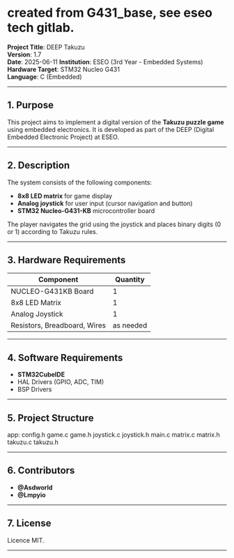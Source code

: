 # created from G431_base, see eseo tech gitlab.

**Project Title**: DEEP Takuzu  
**Version**: 1.7  
**Date**: 2025-06-11
**Institution**: ESEO (3rd Year - Embedded Systems)  
**Hardware Target**: STM32 Nucleo G431  
**Language**: C (Embedded)

---

## 1. Purpose

This project aims to implement a digital version of the **Takuzu puzzle game** using embedded electronics. It is developed as part of the DEEP (Digital Embedded Electronic Project) at ESEO.

---

## 2. Description

The system consists of the following components:

- **8x8 LED matrix** for game display  
- **Analog joystick** for user input (cursor navigation and button)  
- **STM32 Nucleo-G431-KB** microcontroller board

The player navigates the grid using the joystick and places binary digits (0 or 1) according to Takuzu rules.

---

## 3. Hardware Requirements

| Component             | Quantity |
|----------------------|----------|
| NUCLEO-G431KB Board  | 1        |
| 8x8 LED Matrix       | 1        |
| Analog Joystick      | 1        |
| Resistors, Breadboard, Wires | as needed |

---

## 4. Software Requirements

- **STM32CubeIDE**
- HAL Drivers (GPIO, ADC, TIM)
- BSP Drivers

---

## 5. Project Structure
app:
    config.h
    game.c
    game.h
    joystick.c
    joystick.h
    main.c
    matrix.c
    matrix.h
    takuzu.c
    takuzu.h


---

## 6. Contributors

- **@Asdworld**  
- **@Lmpyio**

---

## 7. License

Licence MIT.

---
